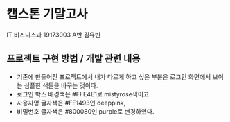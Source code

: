 # 캡스톤 기말고사
IT 비즈니스과 19173003 A반 김유빈

## 프로젝트 구현 방법 / 개발 관련 내용
- 기존에 만들어진 프로젝트에서 내가 다르게 하고 싶은 부분은 로그인 화면에서 보이는 심플한 색들을 바꾸는 것이다.
- 로그인 박스 배경색은 #FFE4E1로 mistyrose색이고
- 사용자명 글자색은 #FF1493인 deeppink,
- 비밀번호 글자색은 #800080인 purple로 변경하였다.
